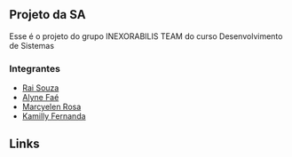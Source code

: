 # 

## Projeto da SA

Esse é o projeto do grupo INEXORABILIS TEAM do curso Desenvolvimento de Sistemas
### Integrantes
- [Rai Souza](https://github.com/MonoDryad)
- [Alyne Faé](https://github.com/raulbrunouuskt)
- [Marcyelen Rosa](https://github.com/Marcynha01)
- [Kamilly Fernanda](https://github.com/Millyzinha)

## 


## Links
